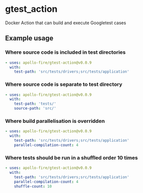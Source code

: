 # gtest_action
Docker Action that can build and execute Googletest cases

## Example usage
### Where source code is included in test directories
```yaml
- uses: apollo-fire/gtest-action@v0.0.9
  with:
    test-path: 'src/tests/drivers;src/tests/application'
```
### Where source code is separate to test directory
```yaml
- uses: apollo-fire/gtest-action@v0.0.9
  with:
    test-path: 'tests/'
    source-path: 'src/'
```
### Where build parallelisation is overridden
```yaml
- uses: apollo-fire/gtest-action@v0.0.9
  with:
    test-path: 'src/tests/drivers;src/tests/application'
    parallel-compilation-count: 4
```
### Where tests should be run in a shuffled order 10 times
```yaml
- uses: apollo-fire/gtest-action@v0.0.9
  with:
    test-path: 'src/tests/drivers;src/tests/application'
    parallel-compilation-count: 4
    shuffle-count: 10
```
